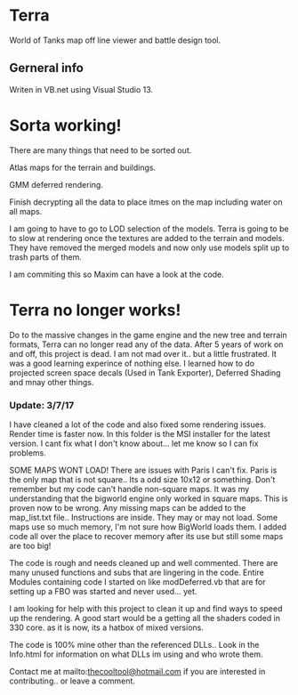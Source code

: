 # Terra

World of Tanks map off line viewer and battle design tool.

## Gerneral info

Writen in VB.net using Visual Studio 13.

# Sorta working!
There are many things that need to be sorted out.

Atlas maps for the terrain and buildings.

GMM deferred rendering.

Finish decrypting all the data to place itmes on the map including water on all maps.

I am going to have to go to LOD selection of the models. Terra is going to be to slow at rendering once the textures are added to the terrain and models. They have removed the merged models and now only use models split up to trash parts of them.

I am commiting this so Maxim can have a look at the code.



# Terra no longer works!
Do to the massive changes in the game engine and the new tree and terrain formats, Terra can no longer read any of the data.
After 5 years of work on and off, this project is dead.
I am not mad over it.. but a little frustrated.
It was a good learning experince of nothing else.
I learned how to do projected screen space decals (Used in Tank Exporter), Deferred Shading and mnay other things.


### Update: 3/7/17
I have cleaned a lot of the code and also fixed some rendering issues.
Render time is faster now.
In this folder is the MSI installer for the latest version.
I cant fix what I don't know about... let me know so I can fix problems.

SOME MAPS WONT LOAD! There are issues with Paris I can't fix.
Paris is the only map that is not square.. Its a odd size 10x12 or something.
Don't remember but my code can't handle non-square maps.
It was my understanding that the bigworld engine only worked in square maps.
This is proven now to be wrong.
Any missing maps can be added to the map_list.txt file.. Instructions are inside.
They may or may not load. Some maps use so much memory, I'm not sure how BigWorld loads them.
I added code all over the place to recover memory after its use but still some maps are too big!

The code is rough and needs cleaned up and well commented.
There are many unused functions and subs that are lingering
in the code. Entire Modules containing code I started on like
modDeferred.vb that are for setting up a FBO was started and never
used... yet.


I am looking for help with this project to clean it up and find ways
to speed up the rendering. A good start would be a getting all the 
shaders coded in 330 core. as it is now, its a hatbox of mixed versions.

The code is 100% mine other than the referenced DLLs.. Look in the Info.html
for information on what DLLs im using and who wrote them.

Contact me at mailto:thecooltool@hotmail.com if you are interested
in contributing.. or leave a comment.

